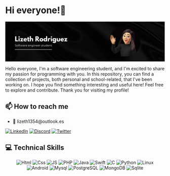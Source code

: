 <!--### Hi there 👋-->

<h1 align="left"> 
  Hi everyone!👋
</h1>

<img align="center" src="resources/mybanner.png" alt="Mybanner"/>

Hello everyone, I'm a software engineering student, and I'm excited to share my passion for programming with you. In this repository, you can find a collection of projects, both personal and school-related, that I've been working on. I hope you find something interesting and useful here! Feel free to explore and contribute. Thank you for visiting my profile!

<h2>📫 How to reach me </h2>
<ul>
  <li>📧 lizeth1354@outlook.es</li>
</ul>
<div align="left">
<a href="https://www.linkedin.com/in/lizeth-rodriguez45"><img src="https://www.vectorlogo.zone/logos/linkedin/linkedin-tile.svg" alt="LinkedIn" width="35px"/></a>
<a href="https://discordapp.com/users/lgrod"><img src="https://www.vectorlogo.zone/logos/discord/discord-tile.svg" alt="Discord" width="35px"/></a>
<a href="https://twitter.com/0LGROD"><img src="https://www.vectorlogo.zone/logos/twitter/twitter-tile.svg" alt="Twitter" width="35px"/></a>
</div>
<h2>💻 Technical Skills </h2>
<div align="center">
  <img src="https://www.vectorlogo.zone/logos/w3_html5/w3_html5-icon.svg" alt="Html" width="35px"/>
  <img src="https://www.vectorlogo.zone/logos/w3_css/w3_css-icon.svg" alt="Css" width="35px"/>
  <img src="https://upload.wikimedia.org/wikipedia/commons/6/6a/JavaScript-logo.png" alt="JS" width="35px"/>
  <img src="https://www.vectorlogo.zone/logos/php/php-icon.svg" alt="PHP" width="35px"/>

  <img src="https://www.vectorlogo.zone/logos/java/java-icon.svg" alt="Java" width="35px"/>
  <img src="https://www.vectorlogo.zone/logos/swift/swift-icon.svg" alt="Swift" width="35px"/>
  <img src="https://upload.wikimedia.org/wikipedia/commons/1/19/C_Logo.png" alt="C" width="35px"/>
  <img src="https://www.vectorlogo.zone/logos/python/python-icon.svg" alt="Python" width="35px"/>
  <img src="https://www.vectorlogo.zone/logos/linux/linux-icon.svg" alt="Linux" width="35px"/>
  <img src="https://www.vectorlogo.zone/logos/android/android-icon.svg" alt="Android" width="35px"/>
  
  
  <img src="https://www.vectorlogo.zone/logos/mysql/mysql-icon.svg" alt="Mysql" width="35px"/>
  <img src="https://www.vectorlogo.zone/logos/postgresql/postgresql-icon.svg" alt="PostgreSQL" width="35px"/>
  <img src="https://www.vectorlogo.zone/logos/mongodb/mongodb-icon.svg" alt="MongoDB" width="35px"/>
  <img src="https://www.vectorlogo.zone/logos/sqlite/sqlite-icon.svg" alt="Sqlite" width="35px"/>
</div>

<!--
**lizeth45/lizeth45** is a ✨ _special_ ✨ repository because its `README.md` (this file) appears on your GitHub profile.

Here are some ideas to get you started:

- 🔭 I’m currently working on ...
- 🌱 I’m currently learning ...
- 👯 I’m looking to collaborate on ...
- 🤔 I’m looking for help with ...
- 💬 Ask me about ...
- 📫 How to reach me: ...
- 😄 Pronouns: ...
- ⚡ Fun fact: ...
-->
